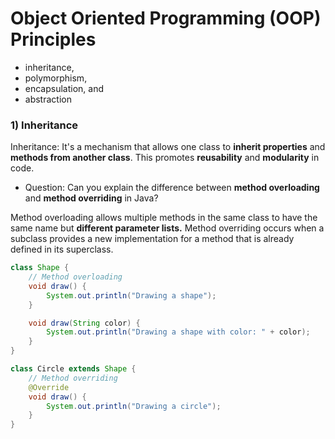 # Object Oriented Programming (OOP) Principles

- inheritance,
- polymorphism,
- encapsulation, and
- abstraction

### 1) Inheritance

Inheritance: It's a mechanism that allows one class to **inherit properties** and **methods from another class**. This
promotes **reusability** and **modularity** in code.

- Question: Can you explain the difference between **method overloading** and **method overriding** in Java?

Method overloading allows multiple methods in the same class to have the same name but **different parameter lists.**
Method
overriding occurs when a subclass provides a new implementation for a method that is already defined in its superclass.

``` java
class Shape {
    // Method overloading
    void draw() {
        System.out.println("Drawing a shape");
    }

    void draw(String color) {
        System.out.println("Drawing a shape with color: " + color);
    }
}

class Circle extends Shape {
    // Method overriding
    @Override
    void draw() {
        System.out.println("Drawing a circle");
    }
}


```